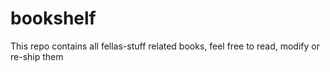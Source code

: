 # bookshelf
This repo contains all fellas-stuff related books, feel free to read, modify or re-ship them
